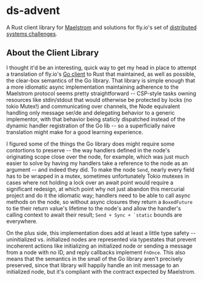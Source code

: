 ds-advent
=========

A Rust client library for [Maelstrom](https://github.com/jepsen-io/maelstrom) and solutions for fly.io's set of [distributed systems challenges](https://fly.io/dist-sys/1/).

## About the Client Library

I thought it'd be an interesting, quick way to get my head in place to attempt a translation of fly.io's [Go client](https://pkg.go.dev/github.com/jepsen-io/maelstrom/demo/go) to Rust that maintained, as well as possible, the clear-box semantics of the Go library. That library is simple enough that a more idiomatic async implementation maintaining adherence to the Maelstrom protocol seems pretty straightforward -- CSP-style tasks owning resources like stdin/stdout that would otherwise be protected by locks (no tokio Mutex!) and communicating over channels, the Node equivalent handling only message ser/de and delegating behavior to a generic implementor, with that behavior being staticly dispatched instead of the dynamic handler registration of the Go lib -- so a superficially naive translation might make for a good learning experience.

I figured some of the things the Go library does might require some contortions to preserve -- the way handlers defined in the node's originating scope close over the node, for example, which was just much easier to solve by having my handlers take a reference to the node as an argument -- and indeed they did. To make the node `Send`, nearly every field has to be wrapped in a mutex, sometimes unfortunately Tokio mutexes in cases where not holding a lock over an await point would require a significant redesign, at which point why not just abandon this mercurial project and do it the idiomatic way; handlers need to be able to call async methods on the node, so without async closures they return a `BoxedFuture` to tie their return value's lifetime to the node's and allow the handler's calling context to await their result; ``Send + Sync + `static`` bounds are everywhere.

On the plus side, this implementation does add at least a little type safety -- uninitialized vs. initialized nodes are represented via typestates that prevent incoherent actions like initializing an initialized node or sending a message from a node with no ID, and reply callbacks implement `FnOnce`. This also means that the semantics in the small of the Go library aren't precisely preserved, since that library will happily handle an init message to an initialized node, but it's compliant with the contract expected by Maelstrom.

